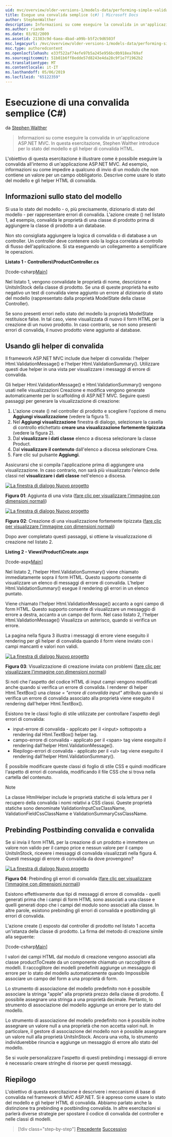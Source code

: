 ```yaml
---
uid: mvc/overview/older-versions-1/models-data/performing-simple-validation-cs
title: Esegue una convalida semplice (c#) | Microsoft Docs
author: StephenWalther
description: Informazioni su come eseguire la convalida in un'applicazione ASP.NET MVC. In questa esercitazione, Stephen Walther introduce per lo stato del modello e l'helper di convalida HTML...
ms.author: riande
ms.date: 03/02/2009
ms.assetid: 21383c9d-6aea-4bad-a99b-b5f2c9d6503f
msc.legacyurl: /mvc/overview/older-versions-1/models-data/performing-simple-validation-cs
msc.type: authoredcontent
ms.openlocfilehash: e33f522af74efe97b5a245e956bc0b918ea769af
ms.sourcegitcommit: 51b01b6ff8edde57d8243e4da28c9f1e7f1962b2
ms.translationtype: MT
ms.contentlocale: it-IT
ms.lasthandoff: 05/06/2019
ms.locfileid: "65122359"
---
```

# <a name="performing-simple-validation-c"></a>Esecuzione di una convalida semplice (C#)

da [Stephen Walther](https://github.com/StephenWalther)

> Informazioni su come eseguire la convalida in un'applicazione ASP.NET MVC. In questa esercitazione, Stephen Walther introduce per lo stato del modello e gli helper di convalida HTML.

L'obiettivo di questa esercitazione è illustrare come è possibile eseguire la convalida all'interno di un'applicazione ASP.NET MVC. Ad esempio, informazioni su come impedire a qualcuno di invio di un modulo che non contiene un valore per un campo obbligatorio. Descrive come usare lo stato del modello e gli helper HTML di convalida.

## <a name="understanding-model-state"></a>Informazioni sullo stato del modello

Si usa lo stato del modello - o, più precisamente, dizionario di stato del modello - per rappresentare errori di convalida. L'azione create () nel listato 1, ad esempio, convalida le proprietà di una classe di prodotto prima di aggiungere la classe di prodotto a un database.

Non sto consigliata aggiungere la logica di convalida o di database a un controller. Un controller deve contenere solo la logica correlata al controllo di flusso dell'applicazione. Si sta eseguendo un collegamento a semplificare le operazioni.

**Listato 1 - Controllers\ProductController.cs**

[!code-csharp[Main](performing-simple-validation-cs/samples/sample1.cs)]

Nel listato 1, vengono convalidate le proprietà di nome, descrizione e UnitsInStock della classe di prodotto. Se una di queste proprietà ha esito negativo un test di convalida viene aggiunto un errore al dizionario di stato del modello (rappresentato dalla proprietà ModelState della classe Controller).

Se sono presenti errori nello stato del modello la proprietà ModelState restituisce false. In tal caso, viene visualizzata di nuovo il form HTML per la creazione di un nuovo prodotto. In caso contrario, se non sono presenti errori di convalida, il nuovo prodotto viene aggiunto al database.

## <a name="using-the-validation-helpers"></a>Usando gli helper di convalida

Il framework ASP.NET MVC include due helper di convalida: l'helper Html.ValidationMessage() e l'helper Html.ValidationSummary(). Utilizzare questi due helper in una vista per visualizzare i messaggi di errore di convalida.

Gli helper Html.ValidationMessage() e Html.ValidationSummary() vengono usati nelle visualizzazioni Creazione e modifica vengono generate automaticamente per lo scaffolding di ASP.NET MVC. Seguire questi passaggi per generare la visualizzazione di creazione:

1. L'azione create () nel controller di prodotto e scegliere l'opzione di menu **Aggiungi visualizzazione** (vedere la figura 1).
2. Nel **Aggiungi visualizzazione** finestra di dialogo, selezionare la casella di controllo etichettato **creare una visualizzazione fortemente tipizzata** (vedere la figura 2).
3. Dal **visualizzare i dati classe** elenco a discesa selezionare la classe Product.
4. Dal **visualizzare il contenuto** dall'elenco a discesa selezionare Crea.
5. Fare clic sul pulsante **Aggiungi**.

Assicurarsi che si compila l'applicazione prima di aggiungere una visualizzazione. In caso contrario, non sarà più visualizzato l'elenco delle classi nel **visualizzare i dati classe** nell'elenco a discesa.

[![La finestra di dialogo Nuovo progetto](performing-simple-validation-cs/_static/image1.jpg)](performing-simple-validation-cs/_static/image1.png)

**Figura 01**: Aggiunta di una vista ([fare clic per visualizzare l'immagine con dimensioni normali](performing-simple-validation-cs/_static/image2.png))

[![La finestra di dialogo Nuovo progetto](performing-simple-validation-cs/_static/image2.jpg)](performing-simple-validation-cs/_static/image3.png)

**Figura 02**: Creazione di una visualizzazione fortemente tipizzata ([fare clic per visualizzare l'immagine con dimensioni normali](performing-simple-validation-cs/_static/image4.png))

Dopo aver completato questi passaggi, si ottiene la visualizzazione di creazione nel listato 2.

**Listing 2 - Views\Product\Create.aspx**

[!code-aspx[Main](performing-simple-validation-cs/samples/sample2.aspx)]

Nel listato 2, l'helper Html.ValidationSummary() viene chiamato immediatamente sopra il form HTML. Questo supporto consente di visualizzare un elenco di messaggi di errore di convalida. L'helper Html.ValidationSummary() esegue il rendering gli errori in un elenco puntato.

Viene chiamato l'helper Html.ValidationMessage() accanto a ogni campo di form HTML. Questo supporto consente di visualizzare un messaggio di errore a destra, accanto a un campo del form. Nel caso listato 2, l'helper Html.ValidationMessage() Visualizza un asterisco, quando si verifica un errore.

La pagina nella figura 3 illustra i messaggi di errore viene eseguito il rendering per gli helper di convalida quando il form viene inviato con i campi mancanti e valori non validi.

[![La finestra di dialogo Nuovo progetto](performing-simple-validation-cs/_static/image3.jpg)](performing-simple-validation-cs/_static/image5.png)

**Figura 03**: Visualizzazione di creazione inviata con problemi ([fare clic per visualizzare l'immagine con dimensioni normali](performing-simple-validation-cs/_static/image6.png))

Si noti che l'aspetto del codice HTML di input campi vengono modificati anche quando si verifica un errore di convalida. I renderer di helper Html.TextBox() una *classe = "errore di convalida input"* attributo quando si verifica un errore di convalida associato alla proprietà viene eseguito il rendering dall'helper Html.TextBox().

Esistono tre le classi foglio di stile utilizzate per controllare l'aspetto degli errori di convalida:

- input-errore di convalida - applicato per il &lt;input&gt; sottoposto a rendering dal Html.TextBox() helper tag.
- campo-errore di convalida - applicato per il &lt;span&gt; tag viene eseguito il rendering dall'helper Html.ValidationMessage().
- Riepilogo-errori di convalida - applicato per il &lt;ul&gt; tag viene eseguito il rendering dall'helper Html.ValidationSummary().

È possibile modificare queste classi di foglio di stile CSS e quindi modificare l'aspetto di errori di convalida, modificando il file CSS che si trova nella cartella del contenuto.

> [!NOTE] 
> 
> La classe HtmlHelper include le proprietà statiche di sola lettura per il recupero della convalida i nomi relativi a CSS classi. Queste proprietà statiche sono denominate ValidationInputCssClassName, ValidationFieldCssClassName e ValidationSummaryCssClassName.

## <a name="prebinding-validation-and-postbinding-validation"></a>Prebinding Postbinding convalida e convalida

Se si invia il form HTML per la creazione di un prodotto e immettere un valore non valido per il campo price e nessun valore per il campo UnitsInStock, ricevere i messaggi di convalida visualizzati nella figura 4. Questi messaggi di errore di convalida da dove provengono?

[![La finestra di dialogo Nuovo progetto](performing-simple-validation-cs/_static/image4.jpg)](performing-simple-validation-cs/_static/image7.png)

**Figura 04**: Prebinding gli errori di convalida ([fare clic per visualizzare l'immagine con dimensioni normali](performing-simple-validation-cs/_static/image8.png))

Esistono effettivamente due tipi di messaggi di errore di convalida - quelli generati prima che i campi di form HTML sono associati a una classe e quelli generati dopo che i campi del modulo sono associati alla classe. In altre parole, esistono prebinding gli errori di convalida e postbinding gli errori di convalida.

L'azione create () esposto dal controller di prodotto nel listato 1 accetta un'istanza della classe di prodotto. La firma del metodo di creazione simile alla seguente:

[!code-csharp[Main](performing-simple-validation-cs/samples/sample3.cs)]

I valori dei campi HTML dal modulo di creazione vengono associati alla classe productToCreate da un componente chiamato un raccoglitore di modelli. Il raccoglitore dei modelli predefiniti aggiunge un messaggio di errore per lo stato del modello automaticamente quando Impossibile associare un campo del form a una proprietà di form.

Lo strumento di associazione del modello predefinito non è possibile associare la stringa "apple" alla proprietà prezzo della classe di prodotto. È possibile assegnare una stringa a una proprietà decimale. Pertanto, lo strumento di associazione del modello aggiunge un errore per lo stato del modello.

Lo strumento di associazione del modello predefinito non è possibile inoltre assegnare un valore null a una proprietà che non accetta valori null. In particolare, il gestore di associazione del modello non è possibile assegnare un valore null alla proprietà UnitsInStock. Ancora una volta, lo strumento individuerebbe rinuncia e aggiunge un messaggio di errore allo stato del modello.

Se si vuole personalizzare l'aspetto di questi prebinding i messaggi di errore è necessario creare stringhe di risorse per questi messaggi.

## <a name="summary"></a>Riepilogo

L'obiettivo di questa esercitazione è descrivere i meccanismi di base di convalida nel framework di MVC ASP.NET. Si è appreso come usare lo stato del modello e gli helper HTML di convalida. Abbiamo parlato anche la distinzione tra prebinding e postbinding convalida. In altre esercitazioni si parlerà diverse strategie per spostare il codice di convalida del controller e nelle classi di modelli.

> [!div class="step-by-step"]
> [Precedente](displaying-a-table-of-database-data-cs.md)
> [Successivo](validating-with-the-idataerrorinfo-interface-cs.md)

